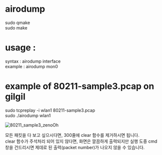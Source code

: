 # airodump    
    
sudo qmake    
sudo make    
    
# usage : 
syntax  : airodump interface    
example : airodump mon0    
    
# example of 80211-sample3.pcap on gilgil
   
sudo tcpreplay -i wlan1 80211-sample3.pcap   
sudo ./airodump wlan1   
   
![80211_sample3_zenoOh](https://user-images.githubusercontent.com/70625751/101280192-126f1e80-380b-11eb-873d-f7adecddcebd.PNG)    
    
   
모든 패킷을 다 보고 싶으시다면, 300줄에 clear 함수를 제거하시면 됩니다.   
clear 함수가 주석처리 되어 있지 않다면, 화면은 깔끔하게 출력되지만 실행 도중 cmd 창을 건드리시면 제데로 된 출력(packet number)가 나오지 않을 수 있습니다.   
   
